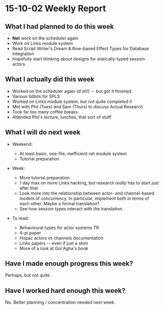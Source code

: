 # 15-10-02 Weekly Report

## What I had planned to do this week
* **Not** work on the scheduler again
* Work on Links module system
* Read Script Writer's Dream & Row-based Effect Types for Database Integration
* Hopefully start thinking about designs for statically-typed session
  actors.


## What I actually did this week
* Worked on the scheduler again (d'oh!) -- but got it finished
* Various tidbits for SPLS
* Worked on Links module system, but not quite completed it
* Met with Phil (Tues) and Sam (Thurs) to discuss Actual Research
* Took far too many coffee breaks
* Attended Phil's lecture, lunches, that sort of stuff

## What I will do next week
* Weekend:
  * At least basic, one-file, inefficient-ish module system
  * Tutorial preparation
* Week:
  * More tutorial preparation
  * 1 day max on more Links hacking, but research *really* has to start
    just after that
  * Look more into the relationship between actor- and channel-based
    models of concurrency. In particular, implement both in terms of
    each other. Maybe a formal translation?
  * See how session types interact with the translation.

* To read:
  * Behavioural types for actor systems TR
  * A-pi paper
  * Hopac actors vs channels documentation
  * Links papers -- even if just a skim
  * More of a look at Gul Agha's book

## Have I made enough progress this week?
Perhaps, but not quite.

## Have I worked hard enough this week?
No. Better planning / concentration needed next week.
